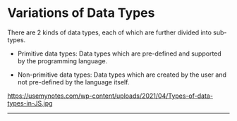 # Variations of Data Types
There are 2 kinds of data types, each of which are further divided into sub-types.

* Primitive data types: Data types which are pre-defined and supported by the programming language.

* Non-primitive data types: Data types which are created by the user and not pre-defined by the language itself.

https://usemynotes.com/wp-content/uploads/2021/04/Types-of-data-types-in-JS.jpg

***
